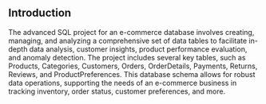 ## Introduction
The advanced SQL project for an e-commerce database involves creating, managing, and analyzing a comprehensive set of data tables to facilitate in-depth data analysis, customer insights, product performance evaluation, and anomaly detection. The project includes several key tables, such as Products, Categories, Customers, Orders, OrderDetails, Payments, Returns, Reviews, and ProductPreferences. This database schema allows for robust data operations, supporting the needs of an e-commerce business in tracking inventory, order status, customer preferences, and more.
